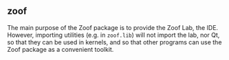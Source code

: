 zoof
----

The main purpose of the Zoof package is to provide the Zoof Lab, the
IDE. However, importing utilities (e.g. in `zoof.lib`) will not import
the lab, nor Qt, so that they can be used in kernels, and so that
other programs can use the Zoof package as a convenient toolkit.
